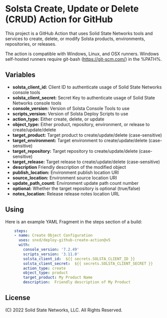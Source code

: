 # Solsta Create, Update or Delete (CRUD) Action for GitHub

This project is a GitHub Action that uses Solid State Networks tools and services to create, delete, or modify Solsta products, environments, repositories, or releases.

The action is compatible with Windows, Linux, and OSX runners.  Windows self-hosted runners require git-bash (https://git-scm.com/) in the %PATH%.

## Variables

* **solsta_client_id:** Client ID to authenticate usage of Solid State Networks console tools
* **solsta_client_secret:** Secret Key to authenticate usage of Solid State Networks console tools
* **console_version:** Version of Solsta Console Tools to use
* **scripts_version:** Version of Solsta Deploy Scripts to use
* **action_type:**  Either create, delete, or update
* **object_type:**  Either product, repository, environment, or release to create/update/delete 
* **target_product:**  Target product to create/update/delete (case-sensitive)
* **target_environment:**  Target environment to create/update/delete (case-sensitive)
* **target_repository:**  Target repository to create/update/delete (case-sensitive)
* **target_release:**  Target release to create/update/delete (case-sensitive)
* **description**  Friendly description of the modified object
* **publish_location:**  Environment publish location URI
* **source_location:**  Environment source location URI
* **update_path_count:**  Environment update path count number
* **optional:**  Whether the target repository is optional (true/false)
* **notes_location:**  Release release notes location URL

## Using

Here is an example YAML Fragment in the steps section of a build:

```yaml
    steps:
    - name: Create Object Configuration
      uses: snxd/deploy-github-create-action@v5
      with:
        console_version: '7.2.49'
        scripts_version: '3.11.0'
        solsta_client_id:  ${{ secrets.SOLSTA_CLIENT_ID }}
        solsta_client_secret:  ${{ secrets.SOLSTA_CLIENT_SECRET }}
        action_type: create
        object_type: product 
        target_product: My Product Name
        description:  Friendly description of My Product
```

## License
(C) 2022 Solid State Networks, LLC.  All Rights Reserved.
